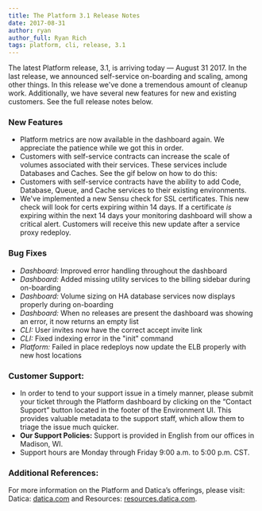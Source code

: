```yaml
---
title: The Platform 3.1 Release Notes
date: 2017-08-31
author: ryan
author_full: Ryan Rich
tags: platform, cli, release, 3.1
---
```

The latest Platform release, 3.1, is arriving today — August 31 2017. In the last release, we announced self-service on-boarding and scaling, among other things. In this release we've done a tremendous amount of cleanup work. Additionally, we have several new features for new and existing customers. See the full release notes below.

### New Features
- Platform metrics are now available in the dashboard again. We appreciate the patience while we got this in order.
- Customers with self-service contracts can increase the scale of volumes associated with their services. These services include Databases and Caches. See the gif below on how to do this:
- Customers with self-service contracts have the ability to add Code, Database, Queue, and Cache services to their existing environments.
- We've implemented a new Sensu check for SSL certificates. This new check will look for certs expiring within 14 days. If a certificate _is_ expiring within the next 14 days your monitoring dashboard will show a critical alert. Customers will receive this new update after a service proxy redeploy.

### Bug Fixes
- _Dashboard:_ Improved error handling throughout the dashboard
- _Dashboard:_ Added missing utility services to the billing sidebar during on-boarding
- _Dashboard:_ Volume sizing on HA database services now displays properly during on-boarding
- _Dashboard:_ When no releases are present the dashboard was showing an error, it now returns an empty list
- _CLI:_ User invites now have the correct accept invite link
- _CLI:_ Fixed indexing error in the "init" command
- _Platform:_ Failed in place redeploys now update the ELB properly with new host locations

### Customer Support:
- In order to tend to your support issue in a timely manner, please submit your ticket through the Platform dashboard by clicking on the “Contact Support” button located in the footer of the Environment UI. This provides valuable metadata to the support staff, which allow them to triage the issue much quicker.
- **Our Support Policies:** Support is provided in English from our offices in Madison, WI.
- Support hours are Monday through Friday 9:00 a.m. to 5:00 p.m. CST.

### Additional References:
For more information on the Platform and Datica’s offerings, please visit: Datica: [datica.com](//datica.com) and Resources: [resources.datica.com](//resources.datica.com).
